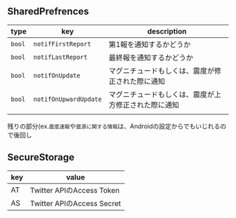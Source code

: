 ## SharedPrefrences
|type|key|description|
|---|---|---|
|`bool`|`notifFirstReport`|第1報を通知するかどうか|
|`bool`|`notifLastReport`|最終報を通知するかどうか|
|`bool`|`notifOnUpdate`|マグニチュードもしくは、震度が修正された際に通知|
|`bool`|`notifOnUpwardUpdate`|マグニチュードもしくは、震度が上方修正された際に通知|
|||
残りの部分(ex.`震度速報`や`震源に関する情報`は、Androidの設定からでもいじれるので後回し

## SecureStorage
|key|value|
|---|---|
|AT|Twitter APIのAccess Token|
|AS|Twitter APIのAccess Secret|